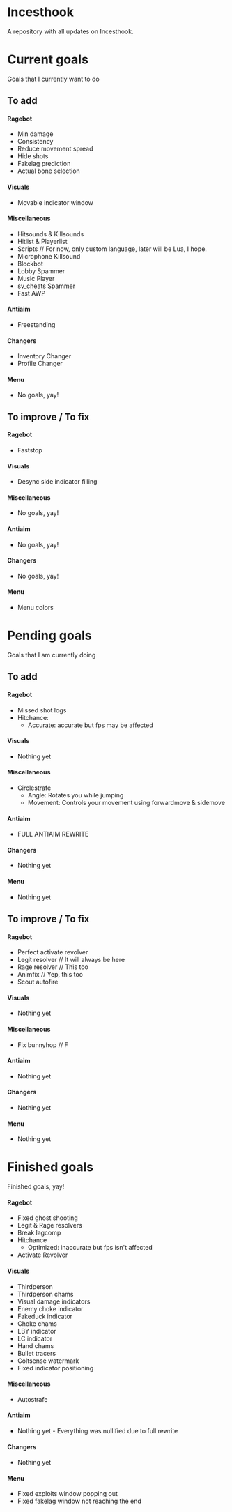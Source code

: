 # Incesthook
A repository with all updates on Incesthook.

# Current goals
Goals that I currently want to do
## To add
#### Ragebot
- Min damage
- Consistency
- Reduce movement spread
- Hide shots
- Fakelag prediction
- Actual bone selection
#### Visuals
- Movable indicator window
#### Miscellaneous
- Hitsounds & Killsounds
- Hitlist & Playerlist
- Scripts // For now, only custom language, later will be Lua, I hope.
- Microphone Killsound
- Blockbot
- Lobby Spammer
- Music Player
- sv_cheats Spammer
- Fast AWP
#### Antiaim
- Freestanding
#### Changers
- Inventory Changer
- Profile Changer
#### Menu
- No goals, yay!
## To improve / To fix
#### Ragebot
- Faststop
#### Visuals
- Desync side indicator filling
#### Miscellaneous
- No goals, yay!
#### Antiaim
- No goals, yay!
#### Changers
- No goals, yay!
#### Menu
- Menu colors

# Pending goals
Goals that I am currently doing
## To add
#### Ragebot
- Missed shot logs
- Hitchance:
  - Accurate: accurate but fps may be affected
#### Visuals
- Nothing yet
#### Miscellaneous
- Circlestrafe
  - Angle: Rotates you while jumping
  - Movement: Controls your movement using forwardmove & sidemove
#### Antiaim
- FULL ANTIAIM REWRITE
#### Changers
- Nothing yet
#### Menu
- Nothing yet
## To improve / To fix
#### Ragebot
- Perfect activate revolver
- Legit resolver // It will always be here
- Rage resolver // This too
- Animfix // Yep, this too
- Scout autofire
#### Visuals
- Nothing yet
#### Miscellaneous
- Fix bunnyhop // F
#### Antiaim
- Nothing yet
#### Changers
- Nothing yet
#### Menu
- Nothing yet

# Finished goals
Finished goals, yay!
#### Ragebot
- Fixed ghost shooting
- Legit & Rage resolvers
- Break lagcomp
- Hitchance
  - Optimized: inaccurate but fps isn't affected
- Activate Revolver
#### Visuals
- Thirdperson
- Thirdperson chams
- Visual damage indicators
- Enemy choke indicator
- Fakeduck indicator
- Choke chams
- LBY indicator
- LC indicator
- Hand chams
- Bullet tracers
- Coltsense watermark
- Fixed indicator positioning
#### Miscellaneous
- Autostrafe
#### Antiaim
- Nothing yet - Everything was nullified due to full rewrite
#### Changers
- Nothing yet
#### Menu
- Fixed exploits window popping out
- Fixed fakelag window not reaching the end

